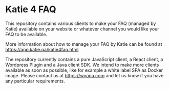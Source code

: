 # Katie 4 FAQ

This repository contains various clients to make your FAQ (managed by Katie) available on your website or whatever channel you would like your FAQ to be available.

More information about how to manage your FAQ by Katie can be found at https://app.katie.qa/katie4faq.html

The repository currently contains a pure JavaScript client, a React client, a Wordpress Plugin and a Java client SDK. We intend to make more clients available as soon as possible, like for example a white label SPA as Docker image. Please contact us at https://wyona.com and let us know if you have any particular requirements.
